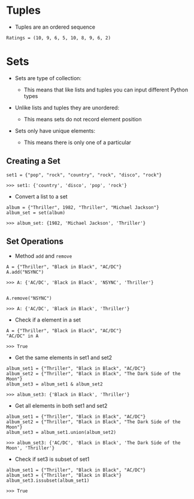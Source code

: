 # Tuples

- Tuples are an ordered sequence

```
Ratings = (10, 9, 6, 5, 10, 8, 9, 6, 2)
```

# Sets

- Sets are type of collection:

  - This means that like lists and tuples you can input different Python types

- Unlike lists and tuples they are unordered:

  - This means sets do not record element position

- Sets only have unique elements:

  - This means there is only one of a particular

## Creating a Set

```
set1 = {"pop", "rock", "country", "rock", "disco", "rock"}

>>> set1: {'country', 'disco', 'pop', 'rock'}
```

- Convert a list to a set

```
album = {"Thriller", 1982, "Thriller", "Michael Jackson"}
album_set = set(album)

>>> album_set: {1982, 'Michael Jackson', 'Thriller'}
```

## Set Operations

- Method `add` and `remove`

```
A = {"Thriller", "Black in Black", "AC/DC"}
A.add("NSYNC")

>>> A: {'AC/DC', 'Black in Black', 'NSYNC', 'Thriller'}


A.remove("NSYNC")

>>> A: {'AC/DC', 'Black in Black', 'Thriller'}
```

- Check if a element in a set

```
A = {"Thriller", "Black in Black", "AC/DC"}
"AC/DC" in A

>>> True
```

- Get the same elements in set1 and set2

```
album_set1 = {"Thriller", "Black in Black", "AC/DC"}
album_set2 = {"Thriller", "Black in Black", "The Dark Side of the Moon"}
album_set3 = album_set1 & album_set2

>>> album_set3: {'Black in Black', 'Thriller'}
```

- Get all elements in both set1 and set2

```
album_set1 = {"Thriller", "Black in Black", "AC/DC"}
album_set2 = {"Thriller", "Black in Black", "The Dark Side of the Moon"}
album_set3 = album_set1.union(album_set2)

>>> album_set3: {'AC/DC', 'Black in Black', 'The Dark Side of the Moon', 'Thriller'}
```

- Check if set3 is subset of set1

```
album_set1 = {"Thriller", "Black in Black", "AC/DC"}
album_set3 = {"Thriller", "Black in Black"}
album_set3.issubset(album_set1)

>>> True
```